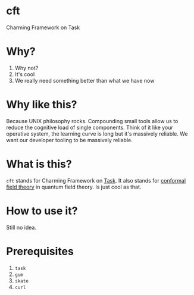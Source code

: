 # cft
Charming Framework on Task

# Why?

1. Why not?
2. It's cool
3. We really need something better than what we have now

# Why like this?

Because UNIX philosophy rocks. Compounding small tools allow us to reduce the cognitive load of single components.
Think of it like your operative system, the learning curve is long but it's massively reliable.
We want our developer tooling to be massively reliable.

# What is this?

`cft` stands for Charming Framework on [Task](https://github.com/go-task/task). It also stands for [conformal field theory](https://en.wikipedia.org/wiki/Conformal_field_theory) in quantum field theory. Is just cool as that.

# How to use it? 

Still no idea.

# Prerequisites

1. `task`
2. `gum`
3. `skate`
4. `curl`
